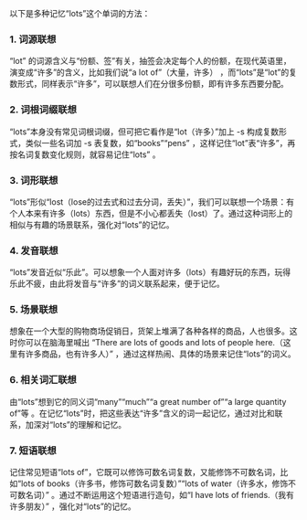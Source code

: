 以下是多种记忆“lots”这个单词的方法：

### 1. 词源联想
 “lot” 的词源含义与“份额、签”有关，抽签会决定每个人的份额，在现代英语里，演变成“许多”的含义，比如我们说“a lot of”（大量，许多） ，而“lots”是“lot”的复数形式，同样表示“许多”，可以联想人们在分很多份额，即有许多东西要分配。

### 2. 词根词缀联想
“lots”本身没有常见词根词缀，但可把它看作是“lot（许多）”加上 -s 构成复数形式，类似一些名词加 -s 表复数，如“books”“pens” ，这样记住“lot”表“许多”，再按名词复数变化规则，就容易记住“lots” 。

### 3. 词形联想
 “lots”形似“lost（lose的过去式和过去分词，丢失）”，我们可以联想一个场景：有个人本来有许多（lots）东西，但是不小心都丢失（lost）了。通过这种词形上的相似与有趣的场景联系，强化对“lots”的记忆。

### 4. 发音联想
 “lots”发音近似“乐此”。可以想象一个人面对许多（lots）有趣好玩的东西，玩得乐此不疲，由此将发音与“许多”的词义联系起来，便于记忆。

### 5. 场景联想
想象在一个大型的购物商场促销日，货架上堆满了各种各样的商品，人也很多。这时你可以在脑海里喊出 “There are lots of goods and lots of people here.（这里有许多商品，也有许多人）” ，通过这样热闹、具体的场景来记住“lots”的词义。

### 6. 相关词汇联想
由“lots”想到它的同义词“many”“much”“a great number of”“a large quantity of”等 。在记忆“lots”时，把这些表达“许多”含义的词一起记忆，通过对比和联系，加深对“lots”的理解和记忆。

### 7. 短语联想
记住常见短语“lots of”，它既可以修饰可数名词复数，又能修饰不可数名词，比如“lots of books（许多书，修饰可数名词复数）”“lots of water（许多水，修饰不可数名词）” 。通过不断运用这个短语进行造句，如“I have lots of friends.（我有许多朋友）” ，强化对“lots”的记忆。 